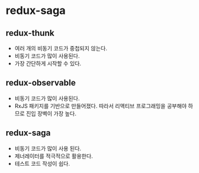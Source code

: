 # redux-saga

## redux-thunk

- 여러 개의 비동기 코드가 중첩되지 않는다.
- 비동기 코드가 많이 사용된다.
- 가장 간단하게 시작할 수 있다.

## redux-observable

- 비동기 코드가 많이 사용된다.
- RxJS 패키지를 기반으로 만들어졌다. 따라서 리액티브 프로그래밍을 공부해야 하므로 진입 장벽이 가장 높다.

## redux-saga

- 비동기 코드가 많이 사용 된다.
- 제너레이터를 적극적으로 활용한다.
- 테스트 코드 작성이 쉽다.

